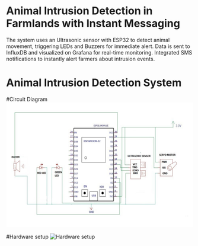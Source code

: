 # Animal Intrusion Detection in Farmlands with Instant Messaging
The system uses an Ultrasonic sensor with ESP32 to detect animal movement, triggering LEDs and Buzzers for immediate alert. Data is sent to InfluxDB and visualized on Grafana for real-time monitoring. Integrated SMS notifications to instantly alert farmers about intrusion events.

# Animal Intrusion Detection System

#Circuit Diagram
![Circuit Diagram](https://github.com/Karthikeyanmac/Animal-Intrusion-Detection/blob/main/Circuit%20Diagram.png)

#Hardware setup
![Hardware setup](Images/Hardware_Setup.jpeg)


